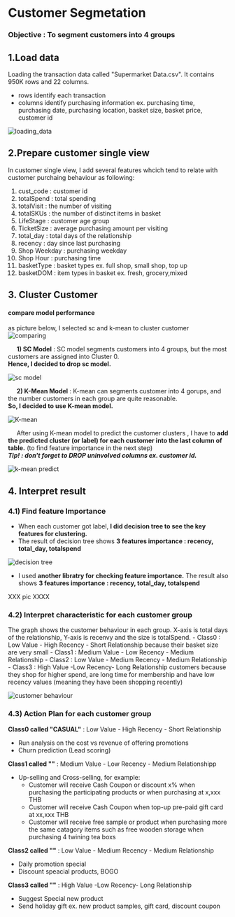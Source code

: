# Customer Segmetation
### Objective : To segment customers into 4 groups

## 1.Load data
Loading the transaction data called "Supermarket Data.csv". It contains 950K rows and 22 columns.
  - rows identify each transaction
  - columns identify purchasing information ex. purchasing time, purchasing date, purchasing location, basket size, basket price, customer id

![loading_data](https://user-images.githubusercontent.com/56682174/147410930-98183b8d-e606-48e4-9f47-1502281e0ea1.png)


## 2.Prepare customer single view
In customer single view, I add several features whcich tend to relate with customer purchaing behaviour as following:
  1. cust_code : customer id
  2. totalSpend : total spending
  3. totalVisit : the number of visiting
  4. totalSKUs : the number of distinct items in basket
  5. LifeStage : customer age group
  6. TicketSize : average purchasing amount per visiting
  7. total_day : total days of the relationship
  8. recency : day since last purchasing
  9. Shop Weekday : purchasing weekday
  10. Shop Hour : purchasing time
  11. basketType : basket types ex. full shop, small shop, top up
  12. basketDOM : item types in basket ex. fresh, grocery,mixed

## 3. Cluster Customer
#### compare model performance
 as picture below, I selected sc and k-mean to cluster customer
![comparing](https://user-images.githubusercontent.com/56682174/147456132-c9d71177-26ba-4d24-afd0-b1dbb12f1ec6.png)

&nbsp;&nbsp;&nbsp;&nbsp; **1) SC Model** :  SC model segments customers into 4 groups, but the most customers are assigned into Cluster 0. <br>
**Hence, I decided to drop sc model.**

![sc model](https://user-images.githubusercontent.com/56682174/147456414-8e7dd827-b4c4-41a8-8638-084d8f62c4d3.png)


&nbsp;&nbsp;&nbsp;&nbsp; **2) K-Mean Model** : K-mean can segments customer into 4 gorups, and the number customers in each group are quite reasonable. <br>
**So, I decided to use K-mean model.**

![K-mean](https://user-images.githubusercontent.com/56682174/147458048-76c52afa-70fa-48c3-8a46-a34f1ca3ac79.png)

&nbsp;&nbsp;&nbsp;&nbsp; After using K-mean model to predict the customer clusters , I have to **add the predicted cluster (or label) for each customer into the last column of table.** (to find feature importance in the next step)<br>
***Tip! : don't forget to DROP uninvolved columns ex. customer id.***

![k-mean predict](https://user-images.githubusercontent.com/56682174/147460167-a0d4bc25-e3d0-4cf7-9467-54a303821d5e.png)


## 4. Interpret result

### 4.1) Find feature Importance
- When each customer got label, **I did decision tree to see the key features for clustering.**
- The result of decision tree shows **3 features importance : recency, total_day, totalspend**

![decision tree](https://user-images.githubusercontent.com/56682174/147462060-97a2c9a7-66b6-4803-85dd-5d754e7e56b4.jpeg)

- I used **another libratry for checking feature importance.** The result also shows **3 features importance : recency, total_day, totalspend**

XXX  pic  XXXX


### 4.2) Interpret characteristic for each customer group
The graph shows the customer behaviour in each group. X-axis is total days of the relationship, Y-axis is recenvy and the size is totalSpend.
    - Class0 : Low Value  - High Recency - Short Relationship because their basket size are very small
    - Class1 : Medium Value - Low Recency - Medium Relationship
    - Class2 : Low Value - Medium Recency - Medium  Relationship
    - Class3 : High Value -Low Recency- Long Relationship customers because they shop for higher spend, are long time for membership and have low recency values (meaning they have been shopping recently)

![customer behaviour](https://user-images.githubusercontent.com/56682174/147462702-e311aae0-c4c4-4809-b820-229ff0a9441a.jpeg)


### 4.3) Action Plan for each customer group
**Class0 called "CASUAL"** : Low Value  - High Recency - Short Relationship
  - Run analysis on the cost vs revenue of offering promotions
  - Churn prediction (Lead scoring)

**Class1 called ""** : Medium Value - Low Recency - Medium Relationshipp
  - Up-selling and Cross-selling, for example:
      - Customer will receive Cash Coupon or discount x% when purchasing the participating products or when purchasing at x,xxx THB
      - Customer will receive Cash Coupon when top-up pre-paid gift card at xx,xxx THB
      - Customer will receive free sample or product when purchasing more the same catagory items such as free wooden storage when purchasing 4 twining tea boxs

**Class2 called ""** : Low Value - Medium Recency - Medium  Relationship
  - Daily promotion special 
  - Discount speacial products, BOGO

**Class3 called ""** : High Value -Low Recency- Long Relationship
  - Suggest Special new product
  - Send holiday gift ex. new product samples, gift card, discount coupon
